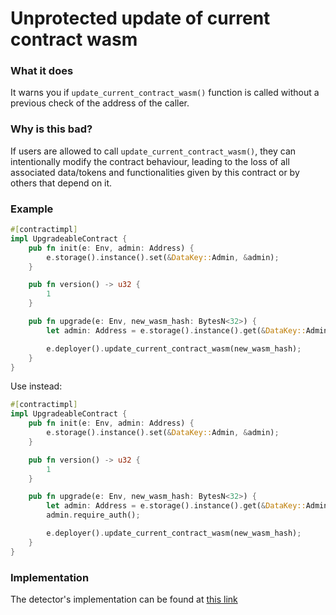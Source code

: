 # Unprotected update of current contract wasm

### What it does

It warns you if `update_current_contract_wasm()` function is called without a previous check of the address of the caller.

### Why is this bad?

If users are allowed to call `update_current_contract_wasm()`, they can intentionally modify the contract behaviour, leading to the loss of all associated data/tokens and functionalities given by this contract or by others that depend on it.

### Example

```rust
#[contractimpl]
impl UpgradeableContract {
    pub fn init(e: Env, admin: Address) {
        e.storage().instance().set(&DataKey::Admin, &admin);
    }

    pub fn version() -> u32 {
        1
    }

    pub fn upgrade(e: Env, new_wasm_hash: BytesN<32>) {
        let admin: Address = e.storage().instance().get(&DataKey::Admin).unwrap();

        e.deployer().update_current_contract_wasm(new_wasm_hash);
    }
}
``` 

Use instead:

```rust
#[contractimpl]
impl UpgradeableContract {
    pub fn init(e: Env, admin: Address) {
        e.storage().instance().set(&DataKey::Admin, &admin);
    }

    pub fn version() -> u32 {
        1
    }

    pub fn upgrade(e: Env, new_wasm_hash: BytesN<32>) {
        let admin: Address = e.storage().instance().get(&DataKey::Admin).unwrap();
        admin.require_auth();

        e.deployer().update_current_contract_wasm(new_wasm_hash);
    }
}
```

### Implementation

The detector's implementation can be found at [this link](https://github.com/CoinFabrik/scout-soroban/tree/main/detectors/unprotected-update-current-contract-wasm)
